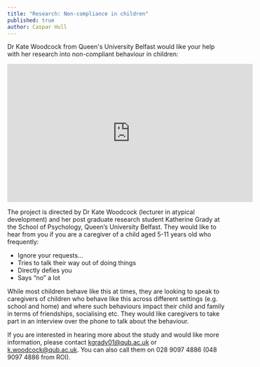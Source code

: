 ```yaml
---
title: "Research: Non-compliance in children"
published: true
author: Caspar Hull
---
```

Dr Kate Woodcock from Queen's University Belfast would like your help with her research into non-compliant behaviour in children:

<iframe width="560" height="315" src="https://www.youtube.com/embed/q8-k1FtsFyE" frameborder="0" allowfullscreen></iframe>

The project is directed by Dr Kate Woodcock (lecturer in atypical development) and her post graduate research student Katherine Grady at the School of Psychology, Queen’s University Belfast. They would like to hear from you if you are a caregiver of a child aged 5-11 years old who frequently:

* Ignore your requests...
* Tries to talk their way out of doing things
* Directly defies you
* Says “no” a lot

While most children behave like this at times, they are looking to speak to caregivers of children who behave like this across different settings (e.g. school and home) and where such behaviours impact their child and family in terms of friendships, socialising etc.  They would like caregivers to take part in an interview over the phone to talk about the  behaviour.

If you are interested in hearing more about the study and would like more information, please contact [kgrady01@qub.ac.uk](mailto:kgrady01@qub.ac.uk) or [k.woodcock@qub.ac.uk](k.woodcock@qub.ac.uk). You can also call them on 028 9097 4886 (048 9097 4886 from ROI).
